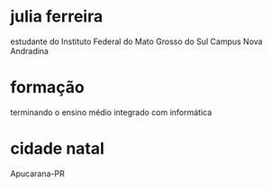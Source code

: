 # julia ferreira 

estudante do Instituto Federal do Mato Grosso do Sul Campus Nova Andradina 

# formação 

terminando o ensino médio integrado com informática 

# cidade natal 

Apucarana-PR  